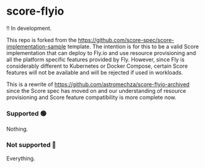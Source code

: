 # score-flyio

‼️ In development.

This repo is forked from the <https://github.com/score-spec/score-implementation-sample> template. The intention is for this to be a valid Score implementation that can deploy to Fly.io and use resource provisioning and all the platform specific features provided by Fly. However, since Fly is considerably different to Kubernetes or Docker Compose, certain Score features will not be available and will be rejected if used in workloads.

This is a rewrite of <https://github.com/astromechza/score-flyio-archived> since the Score spec has moved on and our understanding of resource provisioning and Score feature compatibility is more complete now.

### Supported 🟢

Nothing.

### Not supported 🔴

Everything.
